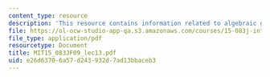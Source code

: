 ```yaml
---
content_type: resource
description: 'This resource contains information related to algebraic geometry I. '
file: https://ol-ocw-studio-app-qa.s3.amazonaws.com/courses/15-083j-integer-programming-and-combinatorial-optimization-fall-2009/e26d63706a57d243932d7ad13bbaceb3_MIT15_083JF09_lec13.pdf
file_type: application/pdf
resourcetype: Document
title: MIT15_083JF09_lec13.pdf
uid: e26d6370-6a57-d243-932d-7ad13bbaceb3
---
```

